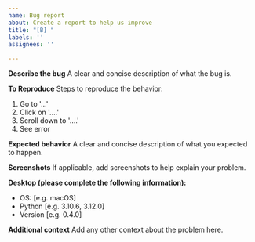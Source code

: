 ```yaml
---
name: Bug report
about: Create a report to help us improve
title: "[B] "
labels: ''
assignees: ''

---
```


**Describe the bug**
A clear and concise description of what the bug is.

**To Reproduce**
Steps to reproduce the behavior:
1. Go to '...'
2. Click on '....'
3. Scroll down to '....'
4. See error

**Expected behavior**
A clear and concise description of what you expected to happen.

**Screenshots**
If applicable, add screenshots to help explain your problem.

**Desktop (please complete the following information):**
 - OS: [e.g. macOS]
 - Python [e.g. 3.10.6, 3.12.0]
 - Version [e.g. 0.4.0]

**Additional context**
Add any other context about the problem here.
